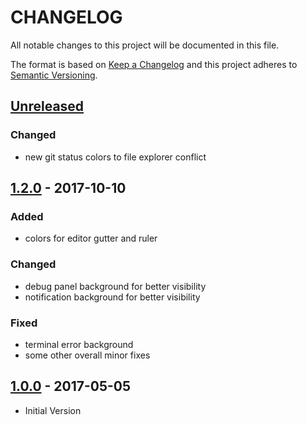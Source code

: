 # CHANGELOG #
All notable changes to this project will be documented in this file.

The format is based on [Keep a Changelog](http://keepachangelog.com/en/1.0.0/)
and this project adheres to [Semantic Versioning](http://semver.org/spec/v2.0.0.html).

## [Unreleased]
### Changed
* new git status colors to file explorer conflict

## [1.2.0] - 2017-10-10
### Added
- colors for editor gutter and ruler

### Changed
- debug panel background for better visibility
- notification background for better visibility

### Fixed
* terminal error background
* some other overall minor fixes

## [1.0.0] - 2017-05-05
- Initial Version

[Unreleased]: https://github.com/kleber-swf/vscode-ocean-dark-extended-theme/tree/master
[1.2.0]: https://github.com/kleber-swf/vscode-ocean-dark-extended-theme/tree/v2.0.0
[1.0.0]: https://github.com/kleber-swf/vscode-ocean-dark-extended-theme/tree/v1.0.0
